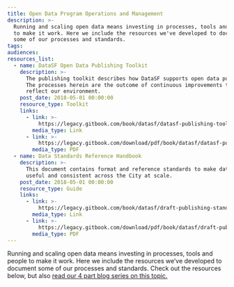 ```yaml
---
title: Open Data Program Operations and Management
description: >-
  Running and scaling open data means investing in processes, tools and people
  to make it work. Here we include the resources we've developed to document
  some of our processes and standards.
tags:
audiences:
resources_list:
  - name: DataSF Open Data Publishing Toolkit
    description: >-
      The publishing toolkit describes how DataSF supports open data publishing.
      The processes herein are the outcome of continuous improvements that
      reflect our environment.
    post_date: 2018-05-01 00:00:00
    resource_type: Toolkit
    links:
      - link: >-
          https://legacy.gitbook.com/book/datasf/datasf-publishing-toolkit/details
        media_type: Link
      - link: >-
          https://legacy.gitbook.com/download/pdf/book/datasf/datasf-publishing-toolkit
        media_type: PDF
  - name: Data Standards Reference Handbook
    description: >-
      This document contains format and reference standards to make data more
      useful and consistent across the City at scale.
    post_date: 2018-05-01 00:00:00
    resource_type: Guide
    links:
      - link: >-
          https://legacy.gitbook.com/book/datasf/draft-publishing-standards/details
        media_type: Link
      - link: >-
          https://legacy.gitbook.com/download/pdf/book/datasf/draft-publishing-standards
        media_type: PDF
---
```


Running and scaling open data means investing in processes, tools and people to make it work. Here we include the resources we’ve developed to document some of our processes and standards. Check out the resources below, but also [read our 4 part blog series on this topic.](/blog/part-1-datasfs-operating-manual-for-open-data/)